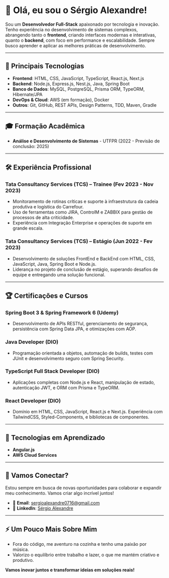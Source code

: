 # 👋 Olá, eu sou o Sérgio Alexandre!

Sou um **Desenvolvedor Full-Stack** apaixonado por tecnologia e inovação. Tenho experiência no desenvolvimento de sistemas complexos, abrangendo tanto o **frontend**, criando interfaces modernas e interativas, quanto o **backend**, com foco em performance e escalabilidade. Sempre busco aprender e aplicar as melhores práticas de desenvolvimento.

---

## 🚀 Principais Tecnologias

- **Frontend**: HTML, CSS, JavaScript, TypeScript, React.js, Next.js
- **Backend**: Node.js, Express.js, Nest.js, Java, Spring Boot
- **Banco de Dados**: MySQL, PostgreSQL, Prisma ORM, TypeORM, Hibernate/JPA
- **DevOps & Cloud**: AWS (em formação), Docker
- **Outros**: Git, GitHub, REST APIs, Design Patterns, TDD, Maven, Gradle

---

## 🎓 Formação Acadêmica

- **Análise e Desenvolvimento de Sistemas** - UTFPR (2022 - Previsão de conclusão: 2025)

---

## 🛠️ Experiência Profissional

### Tata Consultancy Services (TCS) – Trainee (Fev 2023 - Nov 2023)
- Monitoramento de rotinas críticas e suporte à infraestrutura da cadeia produtiva e logística do Carrefour.
- Uso de ferramentas como JIRA, ControlM e ZABBIX para gestão de processos de alta criticidade.
- Experiência com Integração Enterprise e operações de suporte em grande escala.

### Tata Consultancy Services (TCS) – Estágio (Jun 2022 - Fev 2023)
- Desenvolvimento de soluções FrontEnd e BackEnd com HTML, CSS, JavaScript, Java, Spring Boot e Node.js.
- Liderança no projeto de conclusão de estágio, superando desafios de equipe e entregando uma solução funcional.
  
---

## 🏆 Certificações e Cursos

### **Spring Boot 3 & Spring Framework 6** (Udemy)
- Desenvolvimento de APIs RESTful, gerenciamento de segurança, persistência com Spring Data JPA, e otimizações com AOP.

### **Java Developer** (DIO)
- Programação orientada a objetos, automação de builds, testes com JUnit e desenvolvimento seguro com Spring Security.

### **TypeScript Full Stack Developer** (DIO)
- Aplicações completas com Node.js e React, manipulação de estado, autenticação JWT, e ORM com Prisma e TypeORM.

### **React Developer** (DIO)
- Domínio em HTML, CSS, JavaScript, React.js e Next.js. Experiência com TailwindCSS, Styled-Components, e bibliotecas de componentes.

---

## 🌱 Tecnologias em Aprendizado

- **Angular.js**
- **AWS Cloud Services**

---

## 💬 Vamos Conectar?

Estou sempre em busca de novas oportunidades para colaborar e expandir meu conhecimento. Vamos criar algo incrível juntos!

- 📧 **Email**: [sergioalexandre0716@gmail.com](mailto:sergioalexandre0716@gmail.com)
- 🔗 **LinkedIn**: [Sérgio Alexandre](https://www.linkedin.com/in/serg-alexandre)

---

## ⚡ Um Pouco Mais Sobre Mim

- Fora do código, me aventuro na cozinha e tenho uma paixão por música.
- Valorizo o equilíbrio entre trabalho e lazer, o que me mantém criativo e produtivo.

**Vamos inovar juntos e transformar ideias em soluções reais!**
